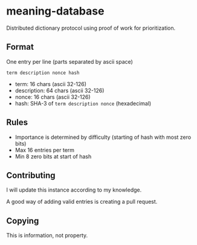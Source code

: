 # meaning-database
Distributed dictionary protocol using proof of work for prioritization.

## Format
One entry per line (parts separated by ascii space)

`term description nonce hash`
- term: 16 chars (ascii 32-126)
- description: 64 chars (ascii 32-126)
- nonce: 16 chars (ascii 32-126)
- hash: SHA-3 of `term description nonce` (hexadecimal)

## Rules
- Importance is determined by difficulty (starting of hash with most zero bits)
- Max 16 entries per term
- Min 8 zero bits at start of hash

## Contributing
I will update this instance according to my knowledge.

A good way of adding valid entries is creating a pull request.

## Copying
This is information, not property.
